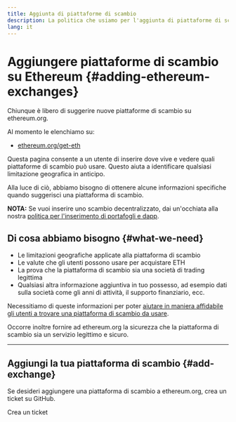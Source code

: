 ```yaml
---
title: Aggiunta di piattaforme di scambio
description: La politica che usiamo per l'aggiunta di piattaforme di scambio su ethereum.org
lang: it
---
```


# Aggiungere piattaforme di scambio su Ethereum {#adding-ethereum-exchanges}

Chiunque è libero di suggerire nuove piattaforme di scambio su ethereum.org.

Al momento le elenchiamo su:

- [ethereum.org/get-eth](/get-eth/)

Questa pagina consente a un utente di inserire dove vive e vedere quali piattaforme di scambio può usare. Questo aiuta a identificare qualsiasi limitazione geografica in anticipo.

Alla luce di ciò, abbiamo bisogno di ottenere alcune informazioni specifiche quando suggerisci una piattaforma di scambio.

**NOTA:** Se vuoi inserire uno scambio decentralizzato, dai un'occhiata alla nostra [politica per l'inserimento di portafogli e dapp](/contributing/adding-products/).

## Di cosa abbiamo bisogno {#what-we-need}

- Le limitazioni geografiche applicate alla piattaforma di scambio
- Le valute che gli utenti possono usare per acquistare ETH
- La prova che la piattaforma di scambio sia una società di trading legittima
- Qualsiasi altra informazione aggiuntiva in tuo possesso, ad esempio dati sulla società come gli anni di attività, il supporto finanziario, ecc.

Necessitiamo di queste informazioni per poter [aiutare in maniera affidabile gli utenti a trovare una piattaforma di scambio da usare](/get-eth/#country-picker).

Occorre inoltre fornire ad ethereum.org la sicurezza che la piattaforma di scambio sia un servizio legittimo e sicuro.

---

## Aggiungi la tua piattaforma di scambio {#add-exchange}

Se desideri aggiungere una piattaforma di scambio a ethereum.org, crea un ticket su GitHub.

<ButtonLink to="https://github.com/ethereum/ethereum-org-website/issues/new?assignees=&labels=content+%3Afountain_pen%3A&template=suggest_exchange.yaml">
  Crea un ticket
</ButtonLink>
